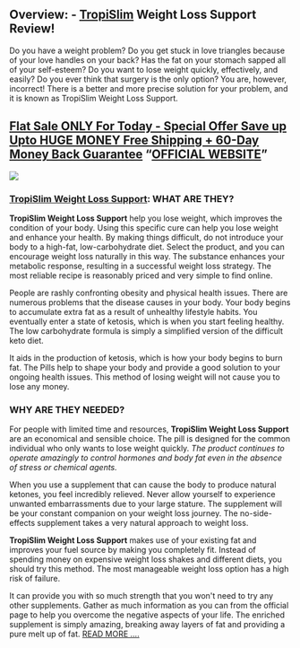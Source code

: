 **Overview: - [TropiSlim](https://www.facebook.com/groups/1267142883972254) Weight Loss Support Review!**
---------------------------------------------------------------------------------------------------------

Do you have a weight problem? Do you get stuck in love triangles because of your love handles on your back? Has the fat on your stomach sapped all of your self-esteem? Do you want to lose weight quickly, effectively, and easily? Do you ever think that surgery is the only option? You are, however, incorrect! There is a better and more precise solution for your problem, and it is known as TropiSlim Weight Loss Support.

**[Flat Sale ONLY For Today - Special Offer Save up Upto HUGE MONEY Free Shipping + 60-Day Money Back Guarantee](https://www.glitco.com/get-tropislim) “[OFFICIAL WEBSITE](https://www.glitco.com/get-tropislim)”**
-------------------------------------------------------------------------------------------------------------------------------------------------------------------------------------------------------------------

[![](https://blogger.googleusercontent.com/img/b/R29vZ2xl/AVvXsEhqOL6oWyZM1nABzjYMVFDo8nh_3UAjeweviJ19A0z_YuvjXmKN3K5R9qjvpzfE1HddIBGk5L1GNs1dU0vvCH53dlPuzXaNSDXjSj4nKTrlIoB-74gnBLEUdR4ITf_vrPD2qZ3n2YZNXQs4xOHk4xGRqfQ_inTltB5kQBdAKT-5UXodgfdl5IkbheRpgFM/w640-h334/Screenshot%20(1138).png)](https://www.glitco.com/get-tropislim)

  

### **[TropiSlim Weight Loss Support](https://www.facebook.com/events/782145903713295/782145913713294/): WHAT ARE THEY?**

**TropiSlim Weight Loss Support** help you lose weight, which improves the condition of your body. Using this specific cure can help you lose weight and enhance your health. By making things difficult, do not introduce your body to a high-fat, low-carbohydrate diet. Select the product, and you can encourage weight loss naturally in this way. The substance enhances your metabolic response, resulting in a successful weight loss strategy. The most reliable recipe is reasonably priced and very simple to find online.

People are rashly confronting obesity and physical health issues. There are numerous problems that the disease causes in your body. Your body begins to accumulate extra fat as a result of unhealthy lifestyle habits. You eventually enter a state of ketosis, which is when you start feeling healthy. The low carbohydrate formula is simply a simplified version of the difficult keto diet.

It aids in the production of ketosis, which is how your body begins to burn fat. The Pills help to shape your body and provide a good solution to your ongoing health issues. This method of losing weight will not cause you to lose any money.

### **WHY ARE THEY NEEDED?**

For people with limited time and resources, **TropiSlim Weight Loss Support** are an economical and sensible choice. The pill is designed for the common individual who only wants to lose weight quickly. _The product continues to operate amazingly to control hormones and body fat even in the absence of stress or chemical agents._

When you use a supplement that can cause the body to produce natural ketones, you feel incredibly relieved. Never allow yourself to experience unwanted embarrassments due to your large stature. The supplement will be your constant companion on your weight loss journey. The no-side-effects supplement takes a very natural approach to weight loss.

**TropiSlim Weight Loss Support** makes use of your existing fat and improves your fuel source by making you completely fit. Instead of spending money on expensive weight loss shakes and different diets, you should try this method. The most manageable weight loss option has a high risk of failure.

It can provide you with so much strength that you won't need to try any other supplements. Gather as much information as you can from the official page to help you overcome the negative aspects of your life. The enriched supplement is simply amazing, breaking away layers of fat and providing a pure melt up of fat. [READ MORE ....](https://www.glitco.com/get-tropislim)
